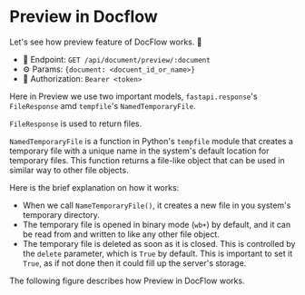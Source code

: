 # Preview in Docflow

Let's see how preview feature of DocFlow works. 🚀

- 🎯 Endpoint:
`GET /api/document/preview/:document`
- ⚙️ Params:
`{document: <docuent_id_or_name>}`
- 🔐 Authorization:
`Bearer <token>`

Here in Preview we use two important models, `fastapi.response`'s `FileResponse` amd `tempfile`'s `NamedTemporaryFile`.

`FileResponse` is used to return files.

`NamedTemporaryFile` is a function in Python's `tempfile` module that creates a temporary file with a unique name in the 
system's default location for temporary files. This function returns a file-like object that can be used in similar way 
to other file objects.

Here is the brief explanation on how it works:
- When we call `NameTemporaryFile()`, it creates a new file in you system's temporary directory.
- The temporary file is opened in binary mode (`wb+`) by default, and it can be read from and written to like any other
file object.
- The temporary file is deleted as soon as it is closed. This is controlled by the `delete` parameter, which is `True` 
by default. This is important to set it `True`, as if not done then it could fill up the server's storage.

The following figure describes how Preview in DocFlow works. 
